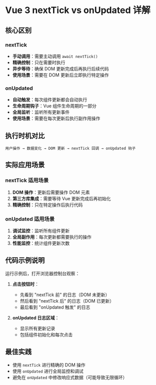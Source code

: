 # Vue 3 nextTick vs onUpdated 详解

## 核心区别

### nextTick
- **手动调用**：需要主动调用 `await nextTick()`
- **精确控制**：只在需要时执行
- **异步等待**：确保 DOM 更新完成后再执行后续代码
- **使用场景**：需要在 DOM 更新后立即执行特定操作

### onUpdated
- **自动触发**：每次组件更新都会自动执行
- **生命周期钩子**：Vue 组件生命周期的一部分
- **全局监听**：监听所有更新事件
- **使用场景**：需要在每次更新后执行副作用操作

## 执行时机对比

```
用户操作 → 数据变化 → DOM 更新 → nextTick 回调 → onUpdated 钩子
```

## 实际应用场景

### nextTick 适用场景
1. **DOM 操作**：更新后需要操作 DOM 元素
2. **第三方库集成**：需要等待 Vue 更新完成后再初始化
3. **精确控制**：只在特定操作后执行代码

### onUpdated 适用场景
1. **调试监控**：监听所有组件更新
2. **全局副作用**：每次更新都需要执行的操作
3. **性能监控**：统计组件更新次数

## 代码示例说明

运行示例后，打开浏览器控制台观察：

1. **点击按钮时**：
   - 先看到 "nextTick 前" 的日志（DOM 未更新）
   - 然后看到 "nextTick 后" 的日志（DOM 已更新）
   - 最后看到 "onUpdated 触发" 的日志

2. **onUpdated 日志区域**：
   - 显示所有更新记录
   - 包括组件初始化和每次点击

## 最佳实践

- 使用 `nextTick` 进行精确的 DOM 操作
- 使用 `onUpdated` 进行全局监控和调试
- 避免在 `onUpdated` 中修改响应式数据（可能导致无限循环）
